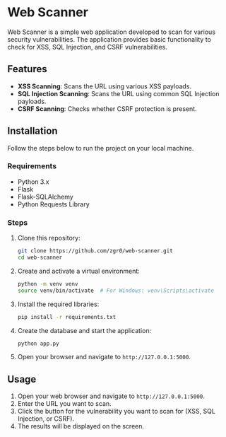 # Web Scanner

Web Scanner is a simple web application developed to scan for various security vulnerabilities. The application provides basic functionality to check for XSS, SQL Injection, and CSRF vulnerabilities.

## Features

- **XSS Scanning**: Scans the URL using various XSS payloads.
- **SQL Injection Scanning**: Scans the URL using common SQL Injection payloads.
- **CSRF Scanning**: Checks whether CSRF protection is present.

## Installation

Follow the steps below to run the project on your local machine.

### Requirements

- Python 3.x
- Flask
- Flask-SQLAlchemy
- Python Requests Library

### Steps

1. Clone this repository:

    ```bash
    git clone https://github.com/zgr0/web-scanner.git
    cd web-scanner
    ```

2. Create and activate a virtual environment:

    ```bash
    python -m venv venv
    source venv/bin/activate  # For Windows: venv\Scripts\activate
    ```

3. Install the required libraries:

    ```bash
    pip install -r requirements.txt
    ```

4. Create the database and start the application:

    ```bash
    python app.py
    ```

5. Open your browser and navigate to `http://127.0.0.1:5000`.

## Usage

1. Open your web browser and navigate to `http://127.0.0.1:5000`.
2. Enter the URL you want to scan.
3. Click the button for the vulnerability you want to scan for (XSS, SQL Injection, or CSRF).
4. The results will be displayed on the screen.
